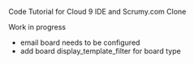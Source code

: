 Code Tutorial for Cloud 9 IDE and Scrumy.com Clone

Work in progress


- email board needs to be configured 
- add board display_template_filter for board type 


